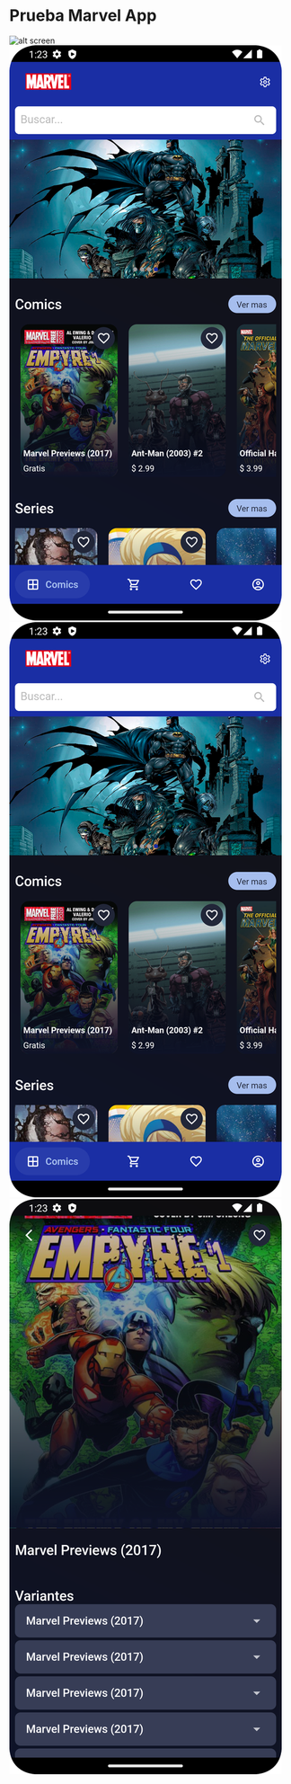 # Prueba Marvel App

![alt screen](assets/screenshots/device-2023-08-28-133227.gif "g1")
![alt screen](assets/screenshots/Screenshot_20230828_132324.png "s1")
![alt screen](assets/screenshots/Screenshot_20230828_132324.png "s2")
![alt screen](assets/screenshots/Screenshot_20230828_132346.png "s3")

